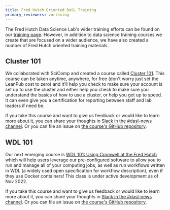 ```yaml
---
title: Fred Hutch Oriented DaSL Training
primary_reviewers: vortexing
---
```


The Fred Hutch Data Science Lab's wider training efforts can be found on our [training page](https://hutchdatascience.org/training/).  However, in addition to data science training courses we create that are focused on a wider audience, we have also created a number of Fred Hutch oriented training materials.  


## Cluster 101
We collaborated with SciComp and created a course called [Cluster 101](https://leanpub.com/courses/fredhutch/fredhutchcluster101).  This course can be taken anytime, anywhere, for free (don't worry just set the LeanPub cost to zero) and it’ll help you check to make sure your account is set up to use the cluster and either help you check to make sure you understand the basics of how to use a cluster, or help you get up to speed.  It can even give you a certification for reporting between staff and lab leaders if need be.  

If you take this course and want to give us feedback or would like to learn more about it, you can share your thoughts in [Slack in the #dasl-news channel](https://fhdata.slack.com/archives/C03T4QPNDA9). Or you can file an issue on [the course's GitHub repository](https://github.com/fhdsl/FH_Cluster_Guide).


## WDL 101

Our next emerging course is [WDL 101:  Using Cromwell at the Fred Hutch](https://hutchdatascience.org/FH_WDL101_Cromwell/) which will help users leverage our pre-configured software to allow you to run and manage all of your computing jobs, as well as run workflows written in WDL (a widely used open specification for workflow description), even if they use Docker containers! This class is under active development as of Nov 2022. 

If you take this course and want to give us feedback or would like to learn more about it, you can share your thoughts in [Slack in the #dasl-news channel](https://fhdata.slack.com/archives/C03T4QPNDA9).  Or you can file an issue on [the course's GitHub repository](https://github.com/fhdsl/FH_WDL101_Cromwell).


